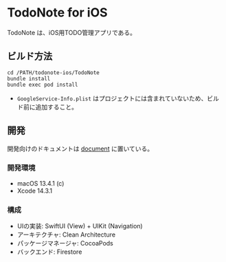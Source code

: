# TodoNote for iOS

TodoNote は、iOS用TODO管理アプリである。

## ビルド方法

```
cd /PATH/todonote-ios/TodoNote
bundle install
bundle exec pod install
```

* `GoogleService-Info.plist` はプロジェクトには含まれていないため、ビルド前に追加すること。

## 開発

開発向けのドキュメントは [document](./document/README.md) に置いている。

### 開発環境

* macOS 13.4.1 (c)
* Xcode 14.3.1

### 構成

* UIの実装: SwiftUI (View) + UIKit (Navigation)
* アーキテクチャ: Clean Architecture 
* パッケージマネージャ: CocoaPods
* バックエンド: Firestore